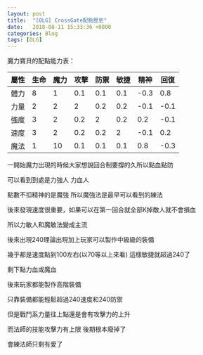 ```yaml
---
layout: post
title:  "[OLG] CrossGate配點歷史"
date:   2018-08-11 15:33:36 +0800
categories: Blog
tags: [OLG]
---
```


魔力寶貝的配點能力表：

|屬性 |生命 | 魔力 | 攻擊 | 防禦 | 敏捷 | 精神 | 回復|
|-|-|-|-|-|-|-|-|
|體力 | 8 | 1 | 0.1 | 0.1 | 0.1 | -0.3 | 0.8|
|力量 | 2 | 2 | 2 | 0.2 | 0.2 | -0.1 | -0.1|
|強度 | 3 | 2 | 0.2 | 2 | 0.2 | 0.2 | -0.1|
|速度 | 3 | 2 | 0.2 | 0.2 | 2 | -0.1 | 0.2|
|魔法 | 1 | 10 | 0.1 | 0.1 | 0.1 | 0.8 | -0.3|


一開始魔力出現的時候大家想說回合制要撐的久所以點血點防

可以看到到處是力強人 力血人

點數不扣精神的是魔強 所以魔強法是最早可以看到的練法



後來發現速度很重要，如果可以在第一回合就全部K掉敵人就不會損血

所以力敏人和魔敏法變成主流


後來出現240理論出現加上玩家可以製作中級級的裝備

幾乎都是速度點到100左右(以70等以上來看) 這樣敏捷就超過240了

剩下點力血或魔血


後來玩家都能製作高階裝備

只靠裝備都能輕鬆超過240速度和240防禦

但是戰鬥系力量往上點還是會有攻擊力的上升

而法師的技能攻擊力有上限  後期根本廢掉了

會練法師只剩有愛了